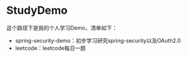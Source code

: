 # StudyDemo
这个路径下是我的个人学习Demo，清单如下：
- spring-security-demo：初步学习研究spring-security以及OAuth2.0
- leetcode：leetcode每日一题
